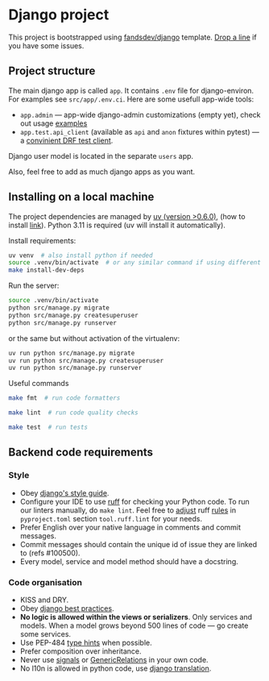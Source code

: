# Django project

This project is bootstrapped using [fandsdev/django](http://github.com/fandsdev/django) template. [Drop a line](https://github.com/fandsdev/django/issues) if you have some issues.

## Project structure

The main django app is called `app`. It contains `.env` file for django-environ. For examples see `src/app/.env.ci`. Here are some usefull app-wide tools:

* `app.admin` — app-wide django-admin customizations (empty yet), check out usage [examples](https://github.com/fandsdev/django/tree/master/%7B%7Bcookiecutter.name%7D%7D/src/app/admin)
* `app.test.api_client` (available as `api` and `anon` fixtures within pytest) — a [convinient DRF test client](https://github.com/fandsdev/django/blob/master/%7B%7Bcookiecutter.name%7D%7D/src/users/tests/tests_whoami.py#L6-L16).

Django user model is located in the separate `users` app.

Also, feel free to add as much django apps as you want.

## Installing on a local machine

The project dependencies are managed by [uv (version >0.6.0)](https://docs.astral.sh/uv/), (how to install [link](https://docs.astral.sh/uv/getting-started/installation/)).
Python 3.11 is required (uv will install it automatically).

Install requirements:

```bash
uv venv  # also install python if needed
source .venv/bin/activate  # or any similar command if using different shell or OS
make install-dev-deps
```

Run the server:

```bash
source .venv/bin/activate
python src/manage.py migrate
python src/manage.py createsuperuser
python src/manage.py runserver
```

or the same but without activation of the virtualenv:

```bash
uv run python src/manage.py migrate
uv run python src/manage.py createsuperuser
uv run python src/manage.py runserver
```

Useful commands

```bash
make fmt  # run code formatters

make lint  # run code quality checks

make test  # run tests
```

## Backend code requirements

### Style

* Obey [django's style guide](https://docs.djangoproject.com/en/dev/internals/contributing/writing-code/coding-style/#model-style).
* Configure your IDE to use [ruff](https://pypi.org/project/ruff) for checking your Python code. To run our linters manually, do `make lint`. Feel free to [adjust](https://docs.astral.sh/ruff/configuration/) ruff [rules](https://docs.astral.sh/ruff/rules/) in `pyproject.toml` section `tool.ruff.lint` for your needs.
* Prefer English over your native language in comments and commit messages.
* Commit messages should contain the unique id of issue they are linked to (refs #100500).
* Every model, service and model method should have a docstring.

### Code organisation

* KISS and DRY.
* Obey [django best practices](http://django-best-practices.readthedocs.io/en/latest/index.html).
* **No logic is allowed within the views or serializers**. Only services and models. When a model grows beyond 500 lines of code — go create some services.
* Use PEP-484 [type hints](https://www.python.org/dev/peps/pep-0484/) when possible.
* Prefer composition over inheritance.
* Never use [signals](https://docs.djangoproject.com/en/dev/topics/signals/) or [GenericRelations](https://docs.djangoproject.com/en/dev/ref/contrib/contenttypes/) in your own code.
* No l10n is allowed in python code, use [django translation](https://docs.djangoproject.com/en/dev/topics/i18n/translation/).
